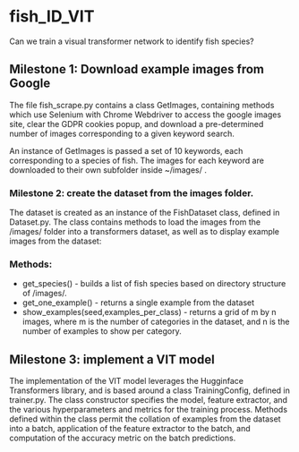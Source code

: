# fish_ID_VIT
Can we train a visual transformer network to identify fish species?

## Milestone 1:  Download example images from Google

The file fish_scrape.py contains a class GetImages, containing methods which use Selenium with Chrome Webdriver to access the google images site, clear the GDPR cookies popup, and download a pre-determined number of images corresponding to a given keyword search.

An instance of GetImages is passed a set of 10 keywords, each corresponding to a species of fish. The images for each keyword are downloaded to their own subfolder inside ~/images/ .

### Milestone 2: create the dataset from the images folder.

The dataset is created as an instance of the FishDataset class, defined in Dataset.py. The class contains methods to load the images from the /images/ folder into a transformers dataset, as well as to display example images from the dataset:

### Methods:
 
 - get_species() - builds a list of fish species based on directory structure of /images/. 
 - get_one_example() - returns a single example from the dataset
 - show_examples(seed,examples_per_class) - returns a grid of m by n images, where m is the number of categories in the dataset, and n is the number of examples to show per category.


## Milestone 3: implement a VIT model
The implementation of the VIT model leverages the Hugginface Transformers library, and is based around a class TrainingConfig, defined in trainer.py. The class constructor specifies the model, feature extractor, and the various hyperparameters and metrics for the training process. Methods defined within the class permit the collation of examples from the dataset into a batch, application of the feature extractor to the batch, and computation of the accuracy metric on the batch predictions.





